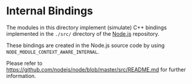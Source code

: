 # Internal Bindings

The modules in this directory implement (simulate) C++ bindings implemented in
the `./src/` directory of the [Node.js](https://github.com/nodejs/node)
repository.

These bindings are created in the Node.js source code by using
`NODE_MODULE_CONTEXT_AWARE_INTERNAL`.

Please refer to <https://github.com/nodejs/node/blob/master/src/README.md> for
further information.

